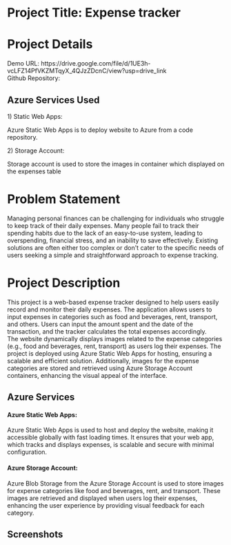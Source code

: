 <H1>Project Title: Expense tracker</H1>
<H1>Project Details</H1>
Demo URL: https://drive.google.com/file/d/1UE3h-vcLFZ14PfVKZMTqyX_4QJzZDcnC/view?usp=drive_link
<br>Github Repository: 
<h2>Azure Services Used</h2>
1) Static Web Apps: <br><p>Azure Static Web Apps is to deploy website to Azure from a code repository.</p>
2) Storage Account: <br><p>Storage account is used to store the images in container which displayed on the expenses table</p>
<H1>Problem Statement</H1>
<p>Managing personal finances can be challenging for individuals who struggle to keep track of their daily expenses. Many people fail to track their spending habits due to the lack of an easy-to-use system, leading to overspending, financial stress, and an inability to save effectively. Existing solutions are often either too complex or don't cater to the specific needs of users seeking a simple and straightforward approach to expense tracking.</p>
<H1>Project Description</H1>
<p>This project is a web-based expense tracker designed to help users easily record and monitor their daily expenses. The application allows users to input expenses in categories such as food and beverages, rent, transport, and others. Users can input the amount spent and the date of the transaction, and the tracker calculates the total expenses accordingly.
<br>The website dynamically displays images related to the expense categories (e.g., food and beverages, rent, transport) as users log their expenses. The project is deployed using Azure Static Web Apps for hosting, ensuring a scalable and efficient solution. Additionally, images for the expense categories are stored and retrieved using Azure Storage Account containers, enhancing the visual appeal of the interface.</p>
<h2>Azure Services</h2>
<h4>Azure Static Web Apps:</h4>
Azure Static Web Apps is used to host and deploy the website, making it accessible globally with fast loading times. It ensures that your web app, which tracks and displays expenses, is scalable and secure with minimal configuration.

<h4>Azure Storage Account:</h4>Azure Blob Storage from the Azure Storage Account is used to store images for expense categories like food and beverages, rent, and transport. These images are retrieved and displayed when users log their expenses, enhancing the user experience by providing visual feedback for each category.

<h2>Screenshots</h2>


